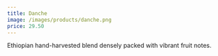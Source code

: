 ```yaml
---
title: Danche
image: /images/products/danche.png
price: 29.50
---
```


Ethiopian hand-harvested blend densely packed with vibrant fruit notes.